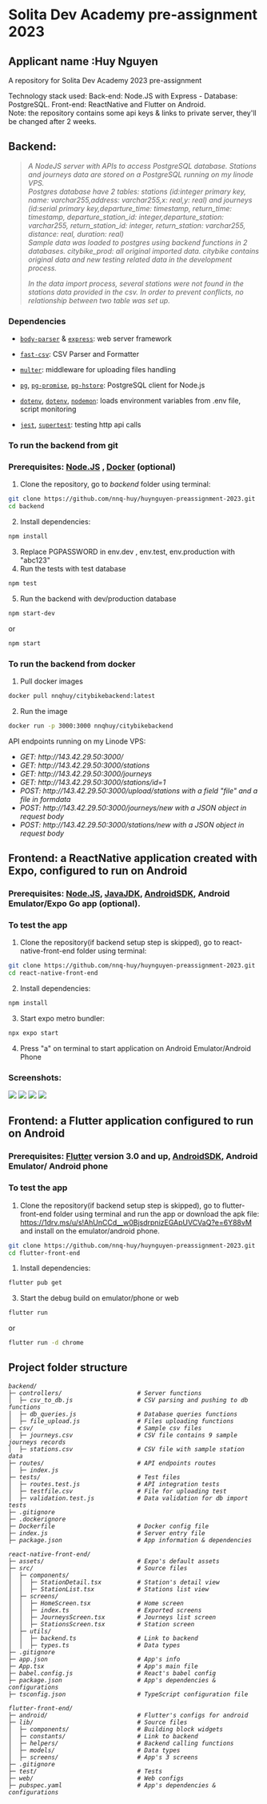 # Solita Dev Academy pre-assignment 2023

## Applicant name :Huy Nguyen
A repository for Solita Dev Academy 2023 pre-assignment



Technology stack used: Back-end: Node.JS with Express - Database: PostgreSQL. Front-end: ReactNative and Flutter on Android.<br>
Note: the repository contains some api keys & links to private server, they'll be changed after 2 weeks.

## Backend: 

> <em>A NodeJS server with APIs to access PostgreSQL database. Stations and journeys data are stored on a PostgreSQL running on my linode VPS.<br>
> Postgres database have 2 tables: stations (id:integer primary key, name: varchar255,address: varchar255,x: real,y: real) and journeys (id:serial primary key,departure_time: timestamp, return_time: timestamp, departure_station_id: integer,departure_station: varchar255, return_station_id: integer, return_station: varchar255, distance: real, duration: real)<br>
> Sample data was loaded to postgres using backend functions in 2 databases. citybike_prod: all original imported data. citybike contains original data and new testing related data in the development process.<br>
> 
>In the data import process, several stations were not found in the stations data provided in the csv. In order to prevent conflicts, no relationship between two table was set up.</em>


### Dependencies

- [`body-parser`](https://www.npmjs.com/package/body-parser) & [`express`](https://www.npmjs.com/package/express): web server framework
- [`fast-csv`](https://www.npmjs.com/package/fast-csv): CSV Parser and Formatter

- [`multer`](https://www.npmjs.com/package/multer): middleware for uploading files handling
- [`pg`](https://www.npmjs.com/package/pg), [`pg-promise`](https://www.npmjs.com/package/pg-promise), [`pg-hstore`](https://www.npmjs.com/package/pg-hstore): PostgreSQL client for Node.js
- [`dotenv`](https://www.npmjs.com/package/dotenv), [`dotenv`](https://www.npmjs.com/package/cross-env), [`nodemon`](https://www.npmjs.com/package/nodemon): loads environment variables from .env file, script monitoring
- [`jest`](https://www.npmjs.com/package/jest), [`supertest`](https://www.npmjs.com/package/supertest): testing http api calls

### To run the backend from git

### Prerequisites: [Node.JS](https://nodejs.org/en/) , [Docker](https://www.docker.com/) (optional)

1. Clone the repository, go to <em>backend</em> folder using terminal:

```sh
git clone https://github.com/nnq-huy/huynguyen-preassignment-2023.git
cd backend
```

2. Install dependencies:

```sh
npm install
```

3. Replace PGPASSWORD in env.dev , env.test, env.production with "abc123"
4. Run the tests with test database

```sh
npm test
```

5. Run the backend with dev/production database

```sh
npm start-dev
```
or
```sh
npm start
```
### To run the backend from docker
1. Pull docker images
```sh
docker pull nnqhuy/citybikebackend:latest
```
2. Run the image
```sh
docker run -p 3000:3000 nnqhuy/citybikebackend
```
API endpoints running on my Linode VPS:

<ul>
<em>
<li>GET: http://143.42.29.50:3000/ </li>
<li>GET: http://143.42.29.50:3000/stations </li>
<li>GET: http://143.42.29.50:3000/journeys </li>
<li>GET: http://143.42.29.50:3000/stations/id=1 </li>
<li>POST: http://143.42.29.50:3000/upload/stations with a field "file" and a file in formdata</li>
<li>POST: http://143.42.29.50:3000/journeys/new with a JSON object in request body </li>
<li>POST: http://143.42.29.50:3000/stations/new with a JSON object in request body </li>

</em>
</ul>

## Frontend: a ReactNative application created with Expo, configured to run on Android
### Prerequisites: [Node.JS](https://nodejs.org/en/), [JavaJDK](https://openjdk.org/), [AndroidSDK](https://developer.android.com/studio), Android Emulator/Expo Go app (optional).

### To test the app

1. Clone the repository(if backend setup step is skipped), go to react-native-front-end folder using terminal:

```sh
git clone https://github.com/nnq-huy/huynguyen-preassignment-2023.git
cd react-native-front-end
```

2. Install dependencies:

```sh
npm install
```

3. Start expo metro bundler:

```sh
npx expo start
```

4. Press "a" on terminal to start application on Android Emulator/Android Phone

### Screenshots:
![](./assets/HomeScreen.png)
![](./assets/StationsScreen.png)
![](./assets/StationDetail.png)
![](./assets/JourneysScreen.png)

## Frontend: a Flutter application configured to run on Android
### Prerequisites: [Flutter](https://flutter.dev/) version 3.0 and up, [AndroidSDK](https://developer.android.com/studio), Android Emulator/ Android phone

### To test the app

1. Clone the repository(if backend setup step is skipped), go to flutter-front-end folder using terminal and run the app
   or download the apk file: https://1drv.ms/u/s!AhUnCCd__w0BjsdrpnizEGApUVCVaQ?e=6Y88vM and install on the emulator/android phone.

```sh
git clone https://github.com/nnq-huy/huynguyen-preassignment-2023.git
cd flutter-front-end
```

1. Install dependencies:

```sh
flutter pub get
```
3. Start the debug build on emulator/phone or web

```sh
flutter run
```
or
```sh
flutter run -d chrome
```

## Project folder structure


<em>

```
backend/
├─ controllers/                     # Server functions
│  ├─ csv_to_db.js                  # CSV parsing and pushing to db functions
│  ├─ db_queries.js                 # Database queries functions
│  ├─ file_upload.js                # Files uploading functions
├─ csv/                             # Sample csv files
│  ├─ journeys.csv                  # CSV file contains 9 sample journeys records
│  ├─ stations.csv                  # CSV file with sample station data
├─ routes/                          # API endpoints routes
│  ├─ index.js
├─ tests/                           # Test files
│  ├─ routes.test.js                # API integration tests
│  ├─ testfile.csv                  # File for uploading test
│  ├─ validation.test.js            # Data validation for db import tests
├─ .gitignore
├─ .dockerignore
├─ Dockerfile                       # Docker config file
├─ index.js                         # Server entry file
├─ package.json                     # App information & dependencies
```

```
react-native-front-end/
├─ assets/                          # Expo's default assets
├─ src/                             # Source files
│  ├─ components/
│  │  ├─ StationDetail.tsx          # Station's detail view
│  │  ├─ StationList.tsx            # Stations list view
│  ├─ screens/
│  │  ├─ HomeScreen.tsx             # Home screen
│  │  ├─ index.ts                   # Exported screens
│  │  ├─ JourneysScreen.tsx         # Journeys list screen
│  │  ├─ StationsScreen.tsx         # Station screen
│  ├─ utils/
│  │  ├─ backend.ts                 # Link to backend
│  │  ├─ types.ts                   # Data types
├─ .gitignore
├─ app.json                         # App's info
├─ App.tsx                          # App's main file
├─ babel.config.js                  # React's babel config
├─ package.json                     # App's dependencies & configurations
├─ tsconfig.json                    # TypeScript configuration file
```
```
flutter-front-end/
├─ android/                         # Flutter's configs for android
├─ lib/                             # Source files
│  ├─ components/                   # Building block widgets
│  ├─ constants/                    # Link to backend
│  ├─ helpers/                      # Backend calling functions
│  ├─ models/                       # Data types
│  ├─ screens/                      # App's 3 screens
├─ .gitignore
├─ test/                            # Tests
├─ web/                             # Web configs
├─ pubspec.yaml                     # App's dependencies & configurations
```
</em>
